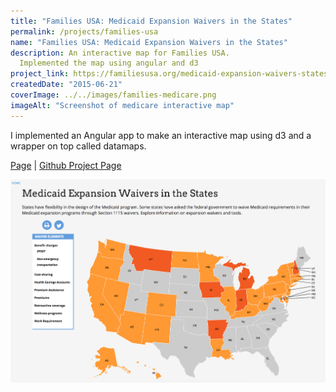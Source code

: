 ```yaml
---
title: "Families USA: Medicaid Expansion Waivers in the States"
permalink: /projects/families-usa
name: "Families USA: Medicaid Expansion Waivers in the States"
description: An interactive map for Families USA.
  Implemented the map using angular and d3
project_link: https://familiesusa.org/medicaid-expansion-waivers-states
createdDate: "2015-06-21"
coverImage: ../../images/families-medicare.png
imageAlt: "Screenshot of medicare interactive map"
---
```


I implemented an Angular app to make an interactive map using d3 and a wrapper on top called datamaps.

[Page](https://familiesusa.org/medicaid-expansion-waivers-states) |
[Github Project Page](https://github.com/caxy4/familes-usa-medicaid)

![Screenshot of medicare interactive map](../../images/families-medicare.png)
